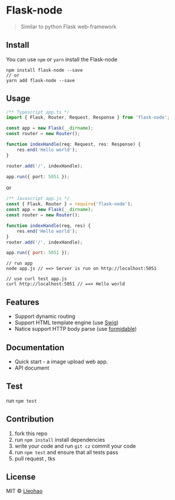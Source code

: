 # Flask-node

> Similar to python Flask web-framework



## Install

You can use `npm` or `yarn` install the Flask-node

```
npm install flask-node --save
// or
yarn add flask-node --save
```



## Usage

```typescript
/** Typescript app.ts */
import { Flask, Router, Request, Response } from 'flask-node';

const app = new Flask(__dirname);
const router = new Router();

function indexHandle(req: Request, res: Response) {
    res.end('Hello world');
}

router.add('/', indexHandle);

app.run({ port: 5051 });
```

or

```javascript
/** Javascript app.js */
const { Flask, Router } = require('flask-node');
const app = new Flask(__dirname);
const router = new Router();

function indexHandle(req, res) {
    res.end('Hello world');
}
router.add('/', indexHandle);

app.run({ port: 5051 });
```

```shell
// run app
node app.js // ==> Server is run on http://localhost:5051

// use curl test app.js
curl http://localhost:5051 // ==> Hello world
```



## Features

* Support dynamic routing
* Support HTML template engine (use [Swig](https://github.com/paularmstrong/swig]))
* Natice support HTTP body parse (use [formidable](https://github.com/felixge/node-formidable))



## Documentation

* Quick start - a image upload web app.
* API document



## Test

run `npm test`



## Contribution

1. fork this repo
2. run `npm install` install dependencies
3. write your code and run `git cz` commit your code
4. run `npm test` and ensure that all tests pass
5. pull request , tks



## License

MIT © [Lleohao](https://lleohao.github.io)
